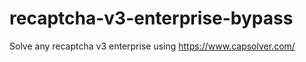 # recaptcha-v3-enterprise-bypass
Solve any recaptcha v3 enterprise using https://www.capsolver.com/



        